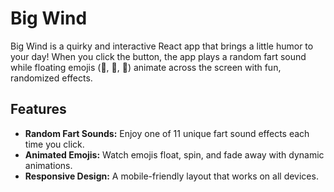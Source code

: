 # Big Wind

Big Wind is a quirky and interactive React app that brings a little humor to your day! When you click the button, the app plays a random fart sound while floating emojis (💨, 💩, 🤮) animate across the screen with fun, randomized effects.

## Features

- **Random Fart Sounds:** Enjoy one of 11 unique fart sound effects each time you click.
- **Animated Emojis:** Watch emojis float, spin, and fade away with dynamic animations.
- **Responsive Design:** A mobile-friendly layout that works on all devices.
